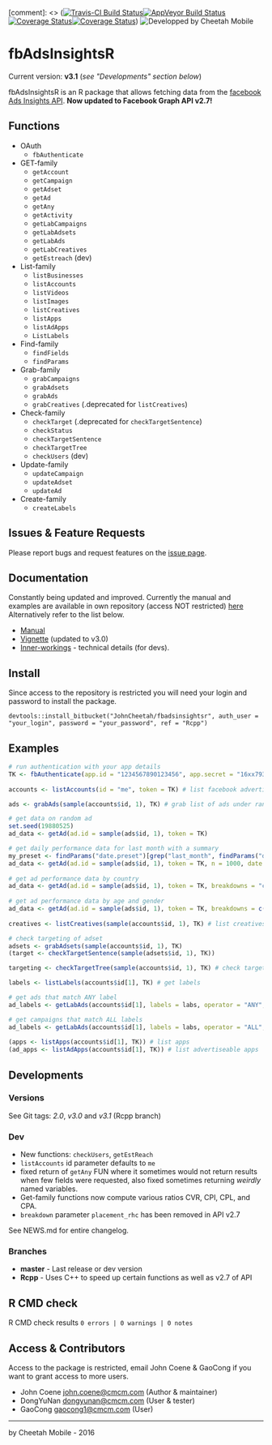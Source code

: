 [comment]: <> ([![Travis-CI Build Status](https://travis-ci.org/.svg?branch=master)](https://travis-ci.org/)[![AppVeyor Build Status](https://ci.appveyor.com/api/projects/status/github/johncheetah/fbadsinsightsr?branch=master&svg=true)](https://ci.appveyor.com/project/johncheetah/fbadsinsightsr)[![Coverage Status](https://img.shields.io/codecov/c/github//master.svg)](https://codecov.io/github/?branch=master)[![Coverage Status](https://img.shields.io/coveralls/.svg)](https://coveralls.io/r/?branch=master))
![Developped by Cheetah Mobile](http://www.mobyaffiliates.com/wp-content/uploads/2015/10/12.png)

# fbAdsInsightsR #

Current version: **v3.1** (*see "Developments" section below*)

fbAdsInsightsR is an R package that allows fetching data from the [facebook Ads Insights API](https://developers.facebook.com/docs/marketing-api/insights/v2.7). 
**Now updated to Facebook Graph API v2.7!**

## Functions ##


- OAuth
    * `fbAuthenticate`
- GET-family
    * `getAccount`
    * `getCampaign`
    * `getAdset`
    * `getAd`
    * `getAny`
    * `getActivity`
    * `getLabCampaigns` 
    * `getLabAdsets`
    * `getLabAds`
    * `getLabCreatives`
    * `getEstreach` (dev)
- List-family
    * `listBusinesses`
    * `listAccounts`
    * `listVideos`
    * `listImages`
    * `listCreatives`
    * `listApps`
    * `listAdApps` 
    * `ListLabels` 
- Find-family
    * `findFields`
    * `findParams`
- Grab-family
    * `grabCampaigns`
    * `grabAdsets`
    * `grabAds`
    * `grabCreatives` (.deprecated for `listCreatives`)
- Check-family
    * `checkTarget` (.deprecated for `checkTargetSentence`)
    * `checkStatus`
    * `checkTargetSentence` 
    * `checkTargetTree`
    * `checkUsers` (dev)
- Update-family
    * `updateCampaign`
    * `updateAdset` 
    * `updateAd`
- Create-family
    * `createLabels` 
    
## Issues & Feature Requests

Please report bugs and request features on the [issue page](https://bitbucket.org/JohnCheetah/fbadsinsightsr/issues).

## Documentation ##

Constantly being updated and improved. Currently the manual and examples are available in own repository (access NOT restricted) [here](https://bitbucket.org/JohnCheetah/fbadsinsightsrdocs/src) Alternatively refer to the list below.

* [Manual](https://bitbucket.org/JohnCheetah/fbadsinsightsr/downloads)
* [Vignette](https://bitbucket.org/JohnCheetah/fbadsinsightsrdocs/src) (updated to v3.0)
* [Inner-workings](https://bitbucket.org/JohnCheetah/fbadsinsightsr/downloads) - technical details (for devs).

## Install ##

Since access to the repository is restricted you will need your login and password to install the package.

`devtools::install_bitbucket("JohnCheetah/fbadsinsightsr", auth_user = "your_login", password = "your_password", ref = "Rcpp")`

## Examples ##

```R
# run authentication with your app details
TK <- fbAuthenticate(app.id = "1234567890123456", app.secret = "16xx79321xx0130x2x10a08x3e2x80xx", scope = c("ads_management", "ads_read"))
                           
accounts <- listAccounts(id = "me", token = TK) # list facebook advertising accounts you have access to

ads <- grabAds(sample(accounts$id, 1), TK) # grab list of ads under random account

# get data on random ad
set.seed(19880525)
ad_data <- getAd(ad.id = sample(ads$id, 1), token = TK)

# get daily performance data for last month with a summary
my_preset <- findParams("date.preset")[grep("last_month", findParams("date.preset"))]
ad_data <- getAd(ad.id = sample(ads$id, 1), token = TK, n = 1000, date.preset = my_preset, time.increment = 1)
                
# get ad performance data by country 
ad_data <- getAd(ad.id = sample(ads$id, 1), token = TK, breakdowns = "country")
                  
# get ad performance data by age and gender 
ad_data <- getAd(ad.id = sample(ads$id, 1), token = TK, breakdowns = c("age", "gender"))
                
creatives <- listCreatives(sample(accounts$id, 1), TK) # list creatives

# check targeting of adset
adsets <- grabAdsets(sample(accounts$id, 1), TK)
(target <- checkTargetSentence(sample(adsets$id, 1), TK))

targeting <- checkTargetTree(sample(accounts$id, 1), TK) # check targeting from account

labels <- listLabels(accounts$id[1], TK) # get labels

# get ads that match ANY label
ad_labels <- getLabAds(accounts$id[1], labels = labs, operator = "ANY", token = TK)

# get campaigns that match ALL labels                        
ad_labels <- getLabAds(accounts$id[1], labels = labs, operator = "ALL", token = TK)
                      
(apps <- listApps(accounts$id[1], TK)) # list apps
(ad_apps <- listAdApps(accounts$id[1], TK)) # list advertiseable apps
```

## Developments ##

### Versions ###

See Git tags: *2.0*, *v3.0* and *v3.1* (Rcpp branch)

### Dev ###

- New functions: `checkUsers`, `getEstReach` 
- `listAccounts` id parameter defaults to `me`
- fixed return of `getAny` FUN where it sometimes would not return results when few fields were requested, also fixed sometimes returning *weirdly* named variables.
- Get-family functions now compute various ratios CVR, CPI, CPL, and CPA.
- `breakdown` parameter `placement_rhc` has been removed in API v2.7

See NEWS.md for entire changelog.

### Branches ###

- **master** - Last release or dev version
- **Rcpp** - Uses C++ to speed up certain functions as well as v2.7 of API

## R CMD check

R CMD check results
`0 errors | 0 warnings | 0 notes`

## Access & Contributors ##

Access to the package is restricted, email John Coene & GaoCong if you want to grant access to more users.

* John Coene <john.coene@cmcm.com> (Author & maintainer)
* DongYuNan <dongyunan@cmcm.com> (User & tester)
* GaoCong <gaocong1@cmcm.com> (User)

---------------------------------------------------------------------------

by Cheetah Mobile - 2016